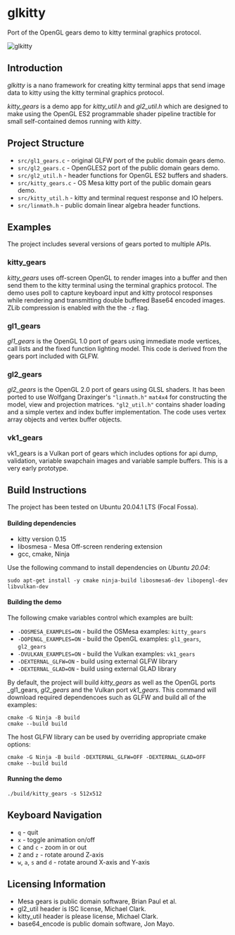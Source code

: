 # glkitty

Port of the OpenGL gears demo to kitty terminal graphics protocol.

![glkitty](/images/glkitty.gif)

## Introduction

_glkitty_ is a nano framework for creating kitty terminal apps that send
image data to kitty using the kitty terminal graphics protocol.

_kitty_gears_ is a demo app for  _kitty_util.h_ and _gl2_util.h_ which
are designed to make using the OpenGL ES2 programmable shader pipeline
tractible for small self-contained demos running with _kitty_.

## Project Structure

- `src/gl1_gears.c` - original GLFW port of the public domain gears demo.
- `src/gl2_gears.c` - OpenGLES2 port of the public domain gears demo.
- `src/gl2_util.h` - header functions for OpenGL ES2 buffers and shaders.
- `src/kitty_gears.c` - OS Mesa kitty port of the public domain gears demo.
- `src/kitty_util.h` - kitty and terminal request response and IO helpers.
- `src/linmath.h` - public domain linear algebra header functions.

## Examples

The project includes several versions of gears ported to multiple APIs.

### kitty_gears

_kitty_gears_ uses off-screen OpenGL to render images into a buffer and
then send them to the kitty terminal using the terminal graphics protocol.
The demo uses poll to capture keyboard input and kitty protocol responses
while rendering and transmitting double buffered Base64 encoded images.
ZLib compression is enabled with the the `-z` flag.

### gl1_gears

_gl1_gears_ is the OpenGL 1.0 port of gears using immediate mode
vertices, call lists and the fixed function lighting model. This
code is derived from the gears port included with GLFW.

### gl2_gears

_gl2_gears_ is the OpenGL 2.0 port of gears using GLSL shaders.
It has been ported to use Wolfgang Draxinger's `"linmath.h"` `mat4x4`
for constructing the model, view and projection matrices. `"gl2_util.h"`
contains shader loading and a simple vertex and index buffer implementation.
The code uses vertex array objects and vertex buffer objects.

### vk1_gears

vk1_gears is a Vulkan port of gears which includes options for api dump,
validation, variable swapchain images and variable sample buffers.
This is a very early prototype.

## Build Instructions

The project has been tested on Ubuntu 20.04.1 LTS (Focal Fossa).

#### Building dependencies

- kitty version 0.15
- libosmesa - Mesa Off-screen rendering extension
- gcc, cmake, Ninja

Use the following command to install dependencies on _Ubuntu 20.04_:

```
sudo apt-get install -y cmake ninja-build libosmesa6-dev libopengl-dev libvulkan-dev
```

#### Building the demo

The following cmake variables control which examples are built:

- `-DOSMESA_EXAMPLES=ON` - build the OSMesa examples: `kitty_gears`
- `-DOPENGL_EXAMPLES=ON` - build the OpenGL examples: `gl1_gears`, `gl2_gears`
- `-DVULKAN_EXAMPLES=ON` - build the Vulkan examples: `vk1_gears`
- `-DEXTERNAL_GLFW=ON` - build using external GLFW library
- `-DEXTERNAL_GLAD=ON` - build using external GLAD library

By default, the project will build _kitty_gears_ as well as the OpenGL ports
_gl1_gears, _gl2_gears_ and the Vulkan port _vk1_gears_. This command will
download required dependencoes such as GLFW and build all of the examples:

```
cmake -G Ninja -B build
cmake --build build
```

The host GLFW library can be used by overriding appropriate cmake options:

```
cmake -G Ninja -B build -DEXTERNAL_GLFW=OFF -DEXTERNAL_GLAD=OFF
cmake --build build
```

#### Running the demo

```
./build/kitty_gears -s 512x512
```

## Keyboard Navigation

- `q` - quit
- `x` - toggle animation on/off
- `C` and `c` - zoom in or out
- `Z` and `z` - rotate around Z-axis
- `w`, `a`, `s` and `d` - rotate around X-axis and Y-axis

## Licensing Information

- Mesa gears is public domain software, Brian Paul et al.
- gl2_util header is ISC license, Michael Clark.
- kitty_util header is please license, Michael Clark.
- base64_encode is public domain software, Jon Mayo.
